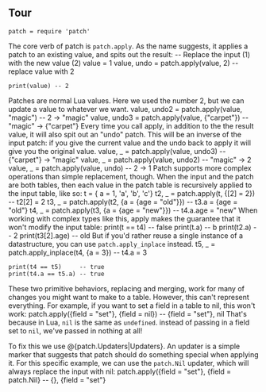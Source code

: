 ## Tour
	patch = require 'patch'
The core verb of patch is `patch.apply`. As the name suggests, it
applies a patch to an existing value, and spits out the result:
	-- Replace the input (1) with the new value (2)
	value = 1
	value, undo = patch.apply(value, 2) -- replace value with 2

	print(value) -- 2
Patches are normal Lua values. Here we used the number 2, but we can
update a value to whatever we want.
	value, undo2 = patch.apply(value, "magic")    --       2 -> "magic"
	value, undo3 = patch.apply(value, {"carpet"}) -- "magic" -> {"carpet"}
Every time you call apply, in addition to the the result value, it will
also spit out an "undo" patch. This will be an inverse of the input
patch: if you give the current value and the undo back to
apply it will give you the original value.
	value, _ = patch.apply(value, undo3) -- {"carpet"} -> "magic"
	value, _ = patch.apply(value, undo2) --    "magic" -> 2
	value, _ = patch.apply(value, undo)  --          2 -> 1
Patch supports more complex operations than simple replacement, though.
When the input and the patch are both tables, then each value in the
patch table is recursively applied to the input table, like so:
	t = { a = 1, 'a', 'b', 'c'}
	t2, _ = patch.apply(t,  {[2] = 2})           -- t2[2]    = 2
	t3, _ = patch.apply(t2, {a = {age = "old"}}) -- t3.a     = {age = "old"}
	t4, _ = patch.apply(t3, {a = {age = "new"}}) -- t4.a.age = "new"
When working with complex types like this, apply makes the
guarantee that it won't modify the input table:
	print(t == t4)   -- false
	print(t.a)       -- b
	print(t2.a)      -- 2
	print(t3[2].age) -- old
But if you'd rather reuse a single instance of a datastructure, you can
use `patch.apply_inplace` instead.
	t5, _ = patch.apply_inplace(t4, {a = 3}) -- t4.a = 3

	print(t4 == t5)     -- true
	print(t4.a == t5.a) -- true
These two primitive behaviors, replacing and merging, work for many of
changes you might want to make to a table. However, this can't represent
everything. For example, if you want to set a field in a table to nil,
this won't work:
	patch.apply({field = "set"}, {field = nil}) -- {field = "set"}, nil
That's because in Lua, `nil` is the same as `undefined`. instead of
passing in a field set to `nil`, we've passed in nothing at all!

To fix this we use @{patch.Updaters|Updaters}. An updater is a simple marker that suggests
that patch should do something special when applying it. For this
specific example, we can use the `patch.Nil` updater, which will always
replace the input with nil:
	patch.apply({field = "set"}, {field = patch.Nil} -- {}, {field = "set"}

